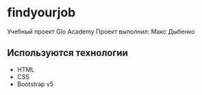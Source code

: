 # findyourjob
Учебный проект Glo Academy
Проект выполнил: Макс Дыбенко

## Используются технологии
- HTML
- CSS
- Bootstrap v5
